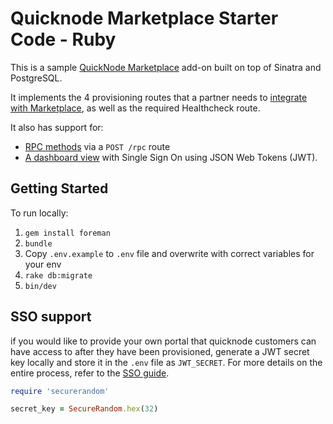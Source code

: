 # Quicknode Marketplace Starter Code - Ruby

This is a sample [QuickNode Marketplace](https://quicknode.com/marketplace) add-on built on top
of Sinatra and PostgreSQL.

It implements the 4 provisioning routes that a partner needs to [integrate with Marketplace](https://www.quicknode.com/guides/quicknode-products/marketplace/how-provisioning-works-for-marketplace-partners/), as well as the required Healthcheck route.

It also has support for:

- [RPC methods](https://www.quicknode.com/guides/quicknode-products/marketplace/how-to-create-an-rpc-add-on-for-marketplace/) via a `POST /rpc` route
- [A dashboard view](https://www.quicknode.com/guides/quicknode-products/marketplace/how-sso-works-for-marketplace-partners/) with Single Sign On using JSON Web Tokens (JWT).


## Getting Started

To run locally:

1. `gem install foreman`
2. `bundle`
3. Copy `.env.example` to `.env` file and overwrite with correct variables for your env
4. `rake db:migrate`
5. `bin/dev`

## SSO support

if you would like to provide your own portal that quicknode customers can have access to after they have been provisioned, generate a JWT secret key locally and store it in the `.env` file as `JWT_SECRET`. For more details on the entire process, refer to the [SSO guide](https://www.quicknode.com/guides/quicknode-products/marketplace/how-sso-works-for-marketplace-partners/).

```ruby
require 'securerandom'

secret_key = SecureRandom.hex(32)

```
